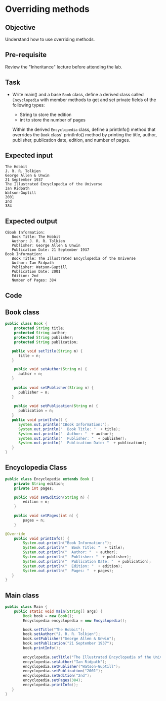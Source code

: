 # Overriding methods

## Objective
Understand how to use overriding methods.

## Pre-requisite
Review the "Inheritance" lecture before attending the lab. 

## Task
- Write main() and a base `Book` class, define a derived class called `Encyclopedia` with member methods to get and set private fields of the following types:

  - String to store the edition
  - int to store the number of pages

  Within the derived `Encyclopedia` class, define a printInfo() method that overrides the `Book` class' printInfo() method by printing the title, author, publisher, publication date, edition, and number of pages.

## Expected input
```
The Hobbit
J. R. R. Tolkien
George Allen & Unwin
21 September 1937
The Illustrated Encyclopedia of the Universe
Ian Ridpath
Watson-Guptill
2001
2nd
384
```
## Expected output
```Course Information:
CBook Information: 
   Book Title: The Hobbit
   Author: J. R. R. Tolkien
   Publisher: George Allen & Unwin
   Publication Date: 21 September 1937
Book Information: 
   Book Title: The Illustrated Encyclopedia of the Universe
   Author: Ian Ridpath
   Publisher: Watson-Guptill
   Publication Date: 2001
   Edition: 2nd
   Number of Pages: 384
```

## Code

## Book class
```java
public class Book {
    protected String title;
    protected String author;
    protected String publisher;
    protected String publication;

   public void setTitle(String n) {
      title = n;
   }

    public void setAuthor(String n) {
      author = n;
   }
   
    public void setPublisher(String n) {
      publisher = n;
   }
    
    public void setPublication(String n) {
      publication = n;
   }
   public void printInfo() {
      System.out.println("CBook Information:");
      System.out.println("  Book Title: "  + title);
      System.out.println("  Author: "  + author);
      System.out.println("  Publisher: "  + publisher);
      System.out.println("  Publication Date: "  + publication);
   }
}
```

## Encyclopedia Class
```java
public class Encyclopedia extends Book {
    private String edition;
    private int pages;

    public void setEdition(String n) {
        edition = n;
    }
    
    public void setPages(int n) {
        pages = n;
    }

@Override
    public void printInfo() {
        System.out.println("Book Information:");
        System.out.println("  Book Title: "  + title);
        System.out.println("  Author: "  + author);
        System.out.println("  Publisher: "  + publisher);
        System.out.println("  Publication Date: "  + publication);
        System.out.println("  Edition: "  + edition);
        System.out.println("  Pages: "  + pages);
   }
}
```

## Main class
```java
public class Main {
    public static void main(String[] args) {
        Book book = new Book();
        Encyclopedia encyclopedia = new Encyclopedia();

        book.setTitle("The Hobbit");
        book.setAuthor("J. R. R. Tolkien");
        book.setPublisher("George Allen & Unwin");
        book.setPublication("21 September 1937");
        book.printInfo();
        
        encyclopedia.setTitle("The Illustrated Encyclopedia of the Universe");
        encyclopedia.setAuthor("Ian Ridpath");
        encyclopedia.setPublisher("Watson-Guptill");
        encyclopedia.setPublication("2001");
        encyclopedia.setEdition("2nd");
        encyclopedia.setPages(384);
        encyclopedia.printInfo();
   }
}
```


